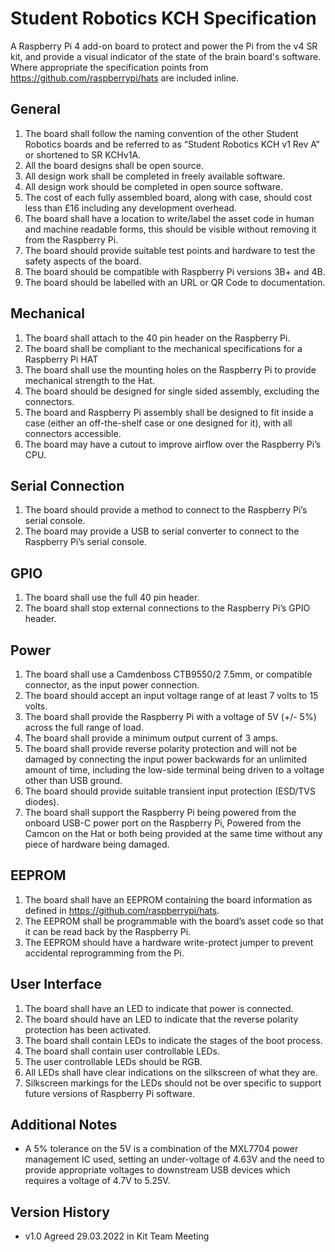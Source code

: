 # Student Robotics KCH Specification
A Raspberry Pi 4 add-on board to protect and power the Pi from the v4 SR kit, and provide a visual indicator of the state of the brain board's software. Where appropriate the specification points from https://github.com/raspberrypi/hats are included inline.

## General
1. The board shall follow the naming convention of the other Student Robotics boards and be referred to as “Student Robotics KCH v1 Rev A” or shortened to SR KCHv1A.
2. All the board designs shall be open source.
3. All design work shall be completed in freely available software.
4. All design work should be completed in open source software.
5. The cost of each fully assembled board, along with case, should cost less than £16 including any development overhead.
6. The board shall have a location to write/label the asset code in human and machine readable forms, this should be visible without removing it from the Raspberry Pi.
7. The board should provide suitable test points and hardware to test the safety aspects of the board.
8. The board should be compatible with Raspberry Pi versions 3B+ and 4B.
9. The board should be labelled with an URL or QR Code to documentation.

## Mechanical
1. The board shall attach to the 40 pin header on the Raspberry Pi.
2. The board shall be compliant to the mechanical specifications for a Raspberry Pi HAT
3. The board shall use the mounting holes on the Raspberry Pi to provide mechanical strength to the Hat.
4. The board should be designed for single sided assembly, excluding the connectors.
5. The board and Raspberry Pi assembly shall be designed to fit inside a case (either an off-the-shelf case or one designed for it), with all connectors accessible.
6. The board may have a cutout to improve airflow over the Raspberry Pi’s CPU.

## Serial Connection
1. The board should provide a method to connect to the Raspberry Pi’s serial console.
2. The board may provide a USB to serial converter to connect to the Raspberry Pi’s serial console.

## GPIO
1. The board shall use the full 40 pin header.
2. The board shall stop external connections to the Raspberry Pi’s GPIO header.

## Power
1. The board shall use a Camdenboss CTB9550/2 7.5mm, or compatible connector, as the input power connection.
2. The board should accept an input voltage range of at least 7 volts to 15 volts.
3. The board shall provide the Raspberry Pi with a voltage of 5V (+/- 5%) across the full range of load.
4. The board shall provide a minimum output current of 3 amps.
5. The board shall provide reverse polarity protection and will not be damaged by connecting the input power backwards for an unlimited amount of time, including the low-side terminal being driven to a voltage other than USB ground.
6. The board should provide suitable transient input protection (ESD/TVS diodes).
7. The board shall support the Raspberry Pi being powered from the onboard USB-C power port on the Raspberry Pi, Powered from the Camcon on the Hat or both being provided at the same time without any piece of hardware being damaged.

## EEPROM
1. The board shall have an EEPROM containing the board information as defined in https://github.com/raspberrypi/hats.
2. The EEPROM shall be programmable with the board’s asset code so that it can be read back by the Raspberry Pi.
3. The EEPROM should have a hardware write-protect jumper to prevent accidental reprogramming from the Pi.

## User Interface
1. The board shall have an LED to indicate that power is connected.
2. The board should have an LED to indicate that the reverse polarity protection has been activated.
3. The board shall contain LEDs to indicate the stages of the boot process.
4. The board shall contain user controllable LEDs.
5. The user controllable LEDs should be RGB.
6. All LEDs shall have clear indications on the silkscreen of what they are.
7. Silkscreen markings for the LEDs should not be over specific to support future versions of Raspberry Pi software.

## Additional Notes
- A 5% tolerance on the 5V is a combination of the MXL7704 power management IC used, setting an under-voltage of 4.63V and the need to provide appropriate voltages to downstream USB devices which requires a voltage of 4.7V to 5.25V.

## Version History
- v1.0 Agreed 29.03.2022 in Kit Team Meeting
